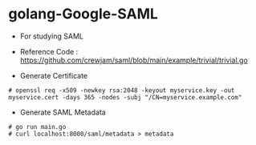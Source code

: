 # golang-Google-SAML

* For studying SAML
* Reference Code : https://github.com/crewjam/saml/blob/main/example/trivial/trivial.go

* Generate Certificate
```
# openssl req -x509 -newkey rsa:2048 -keyout myservice.key -out myservice.cert -days 365 -nodes -subj "/CN=myservice.example.com"
```

* Generate SAML Metadata
```
# go run main.go
# curl localhost:8000/saml/metadata > metadata
```